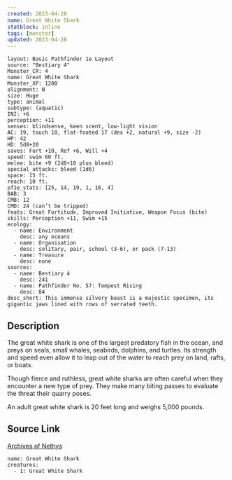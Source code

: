 ```yaml
---
created: 2023-04-28
name: Great White Shark
statblock: inline
tags: [monster]
updated: 2023-04-28
---
```

```statblock
layout: Basic Pathfinder 1e Layout
source: "Bestiary 4"
Monster_CR: 4
name: Great White Shark
Monster_XP: 1200
alignment: N
size: Huge
type: animal
subtype: (aquatic)
INI: +6
perception: +11
senses: blindsense, keen scent, low-light vision
AC: 19, touch 10, flat-footed 17 (dex +2, natural +9, size -2)
HP: 42
HD: 5d8+20
saves: Fort +10, Ref +6, Will +4
speed: swim 60 ft.
melee: bite +9 (2d8+10 plus bleed)
special_attacks: bleed (1d6)
space: 15 ft.
reach: 10 ft.
pf1e_stats: [25, 14, 19, 1, 16, 4]
BAB: 3
CMB: 12
CMD: 24 (can’t be tripped)
feats: Great Fortitude, Improved Initiative, Weapon Focus (bite)
skills: Perception +11, Swim +15
ecology:
  - name: Environment
    desc: any oceans
  - name: Organisation
    desc: solitary, pair, school (3-6), or pack (7-13)
  - name: Treasure
    desc: none
sources:
  - name: Bestiary 4
    desc: 241
  - name: Pathfinder No. 57: Tempest Rising
    desc: 84
desc_short: This immense silvery beast is a majestic specimen, its gigantic jaws lined with rows of serrated teeth.
```
## Description
The great white shark is one of the largest predatory fish in the ocean, and preys on seals, small whales, seabirds, dolphins, and turtles. Its strength and speed even allow it to leap out of the water to reach prey on land, rafts, or boats.

Though fierce and ruthless, great white sharks are often careful when they encounter a new type of prey. They make many biting passes to evaluate the threat their quarry poses.

An adult great white shark is 20 feet long and weighs 5,000 pounds.
## Source Link
[Archives of Nethys](https://aonprd.com/MonsterDisplay.aspx?ItemName=Great%20White%20Shark)
```encounter-table
name: Great White Shark
creatures:
  - 1: Great White Shark
```
